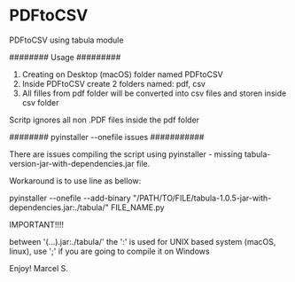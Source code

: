 # PDFtoCSV
PDFtoCSV using tabula module

######## Usage #########

1. Creating on Desktop (macOS) folder named PDFtoCSV
2. Inside PDFtoCSV create 2 folders named: pdf, csv
3. All filles from pdf folder will be converted into csv files and storen inside csv folder

Scritp ignores all non .PDF files inside the pdf folder


######## pyinstaller --onefile issues ###########


There are issues compiling the script using pyinstaller - missing tabula-version-jar-with-dependencies.jar file.

Workaround is to use line as bellow:

pyinstaller --onefile --add-binary "/PATH/TO/FILE/tabula-1.0.5-jar-with-dependencies.jar:./tabula/" FILE_NAME.py

IMPORTANT!!!! 

between '(...).jar:./tabula/' the ':' is used for UNIX based system (macOS, linux), use ';' if you are going to compile it on Windows



Enjoy!
Marcel S.
